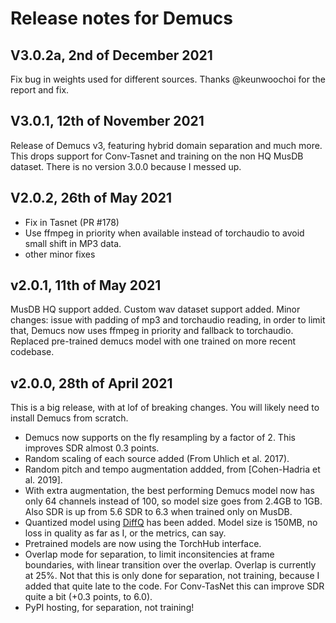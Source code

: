 # Release notes for Demucs

## V3.0.2a, 2nd of December 2021

Fix bug in weights used for different sources. Thanks @keunwoochoi for the report and fix.

## V3.0.1, 12th of November 2021

Release of Demucs v3, featuring hybrid domain separation and much more.
This drops support for Conv-Tasnet and training on the non HQ MusDB dataset.
There is no version 3.0.0 because I messed up.

## V2.0.2, 26th of May 2021

- Fix in Tasnet (PR #178)
- Use ffmpeg in priority when available instead of torchaudio to avoid small shift in MP3 data.
- other minor fixes

## v2.0.1, 11th of May 2021

MusDB HQ support added. Custom wav dataset support added.
Minor changes: issue with padding of mp3 and torchaudio reading, in order to limit that,
Demucs now uses ffmpeg in priority and fallback to torchaudio.
Replaced pre-trained demucs model with one trained on more recent codebase.

## v2.0.0, 28th of April 2021

This is a big release, with at lof of breaking changes. You will likely
need to install Demucs from scratch.



- Demucs now supports on the fly resampling by a factor of 2.
This improves SDR almost 0.3 points.
- Random scaling of each source added (From Uhlich et al. 2017).
- Random pitch and tempo augmentation addded, from [Cohen-Hadria et al. 2019].
- With extra augmentation, the best performing Demucs model now has only 64 channels
instead of 100, so model size goes from 2.4GB to 1GB. Also SDR is up from 5.6 SDR to 6.3 when trained only on MusDB.
-  Quantized model using [DiffQ](https://github.com/facebookresearch/diffq) has been added. Model size is 150MB, no loss in quality as far as I, or the metrics,
can say.
- Pretrained models are now using the TorchHub interface.
- Overlap mode for separation, to limit inconsitencies at
	frame boundaries, with linear transition over the overlap. Overlap is currently
	at 25%. Not that this is only done for separation, not training, because
	I added that quite late to the code. For Conv-TasNet this can improve
	SDR quite a bit (+0.3 points, to 6.0).
- PyPI hosting, for separation, not training!
